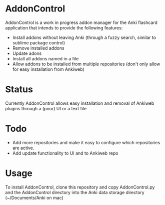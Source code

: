 AddonControl
============
AddonControl is a work in progress addon manager for the Anki flashcard
application that intends to provide the following features:

* Install addons without leaving Anki (through a fuzzy search, similar to
  sublime package control)
* Remove installed addons
* Update adons
* Install all addons named in a file
* Allow addons to be installed from multiple repositories (don't only allow for
  easy installation from Ankiweb)

Status
======
Currently AddonControl allows easy installation and removal of Ankiweb plugins
through a (poor) UI or a text file

Todo
====
* Add more repositories and make it easy to configure which repositories are
  active.
* Add update functionality to UI and to Ankiweb repo

Usage
=====
To install AddonControl, clone this repository and copy AddonControl.py and the
AddonControl directory into the Anki data storage directory (~/Documents/Anki on
mac)
